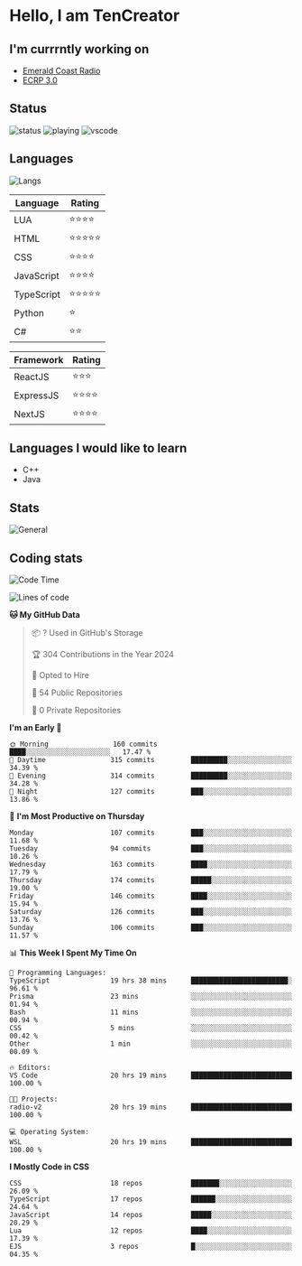 # Hello, I am TenCreator

## I'm currrntly working on
- [Emerald Coast Radio](https://listen.emeraldcoastrp.com/)
- [ECRP 3.0](http://github.com/Emerald-Coast-Roleplay/)

## Status
![status](https://api.statusbadges.me/badge/status/518334475038359555?simple=true&style=for-the-badge)
![playing](https://api.statusbadges.me/badge/playing/518334475038359555?style=for-the-badge)
![vscode](https://api.statusbadges.me/badge/vscode/518334475038359555?style=for-the-badge)

## Languages
![Langs](https://github-readme-stats.vercel.app/api/top-langs/?username=tencreator&layout=compact&theme=radical)


|Language|Rating|
|--------|------|
|LUA|⭐️⭐️⭐️⭐️|
|HTML|⭐️⭐️⭐️⭐️⭐️|
|CSS|⭐️⭐️⭐️⭐️|
|JavaScript|⭐️⭐️⭐️⭐️|
|TypeScript|⭐️⭐️⭐️⭐️⭐️|
|Python|⭐️|
|C#|⭐️⭐️ |

|Framework|Rating|
|--------|------|
|ReactJS|⭐️⭐️⭐|
|ExpressJS|⭐️⭐️⭐️⭐️|
|NextJS|⭐️⭐️⭐⭐️|

## Languages I would like to learn
- C++
- Java

## Stats
![General](https://github-readme-stats.vercel.app/api?username=tencreator&show_icons=true&theme=radical)

## Coding stats

<!--START_SECTION:waka-->
![Code Time](http://img.shields.io/badge/Code%20Time-266%20hrs%2055%20mins-blue)

![Lines of code](https://img.shields.io/badge/From%20Hello%20World%20I%27ve%20Written-1.3%20million%20lines%20of%20code-blue)

**🐱 My GitHub Data** 

> 📦 ? Used in GitHub's Storage 
 > 
> 🏆 304 Contributions in the Year 2024
 > 
> 💼 Opted to Hire
 > 
> 📜 54 Public Repositories 
 > 
> 🔑 0 Private Repositories 
 > 
**I'm an Early 🐤** 

```text
🌞 Morning                160 commits         ████░░░░░░░░░░░░░░░░░░░░░   17.47 % 
🌆 Daytime                315 commits         █████████░░░░░░░░░░░░░░░░   34.39 % 
🌃 Evening                314 commits         █████████░░░░░░░░░░░░░░░░   34.28 % 
🌙 Night                  127 commits         ███░░░░░░░░░░░░░░░░░░░░░░   13.86 % 
```
📅 **I'm Most Productive on Thursday** 

```text
Monday                   107 commits         ███░░░░░░░░░░░░░░░░░░░░░░   11.68 % 
Tuesday                  94 commits          ███░░░░░░░░░░░░░░░░░░░░░░   10.26 % 
Wednesday                163 commits         ████░░░░░░░░░░░░░░░░░░░░░   17.79 % 
Thursday                 174 commits         █████░░░░░░░░░░░░░░░░░░░░   19.00 % 
Friday                   146 commits         ████░░░░░░░░░░░░░░░░░░░░░   15.94 % 
Saturday                 126 commits         ███░░░░░░░░░░░░░░░░░░░░░░   13.76 % 
Sunday                   106 commits         ███░░░░░░░░░░░░░░░░░░░░░░   11.57 % 
```


📊 **This Week I Spent My Time On** 

```text
💬 Programming Languages: 
TypeScript               19 hrs 38 mins      ████████████████████████░   96.61 % 
Prisma                   23 mins             ░░░░░░░░░░░░░░░░░░░░░░░░░   01.94 % 
Bash                     11 mins             ░░░░░░░░░░░░░░░░░░░░░░░░░   00.94 % 
CSS                      5 mins              ░░░░░░░░░░░░░░░░░░░░░░░░░   00.42 % 
Other                    1 min               ░░░░░░░░░░░░░░░░░░░░░░░░░   00.09 % 

🔥 Editors: 
VS Code                  20 hrs 19 mins      █████████████████████████   100.00 % 

🐱‍💻 Projects: 
radio-v2                 20 hrs 19 mins      █████████████████████████   100.00 % 

💻 Operating System: 
WSL                      20 hrs 19 mins      █████████████████████████   100.00 % 
```

**I Mostly Code in CSS** 

```text
CSS                      18 repos            ███████░░░░░░░░░░░░░░░░░░   26.09 % 
TypeScript               17 repos            ██████░░░░░░░░░░░░░░░░░░░   24.64 % 
JavaScript               14 repos            █████░░░░░░░░░░░░░░░░░░░░   20.29 % 
Lua                      12 repos            ████░░░░░░░░░░░░░░░░░░░░░   17.39 % 
EJS                      3 repos             █░░░░░░░░░░░░░░░░░░░░░░░░   04.35 % 
```




<!--END_SECTION:waka-->
